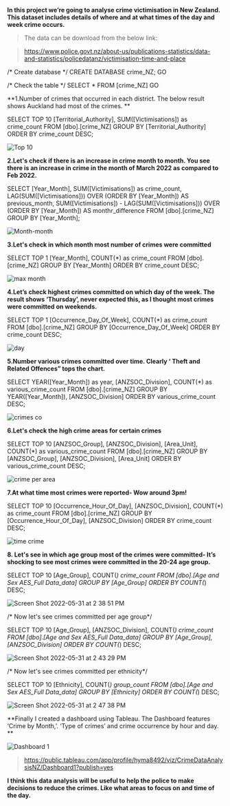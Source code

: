 **In this project we’re going to analyse crime victimisation in New Zealand. This dataset includes details of where and at what times of the day and week crime occurs.**

>The data can be download from the below link:

>https://www.police.govt.nz/about-us/publications-statistics/data-and-statistics/policedatanz/victimisation-time-and-place




/* Create database */
CREATE DATABASE crime_NZ;
GO

/* Check the table */
SELECT * FROM [crime_NZ]
GO

**1.Number of crimes that occurred in each district. The below result shows Auckland had most of the crimes. **

SELECT TOP 10
       [Territorial_Authority],
       SUM([Victimisations]) as crime_count
FROM [dbo].[crime_NZ]
GROUP BY [Territorial_Authority]
ORDER BY crime_count DESC;

![Top 10 ](https://user-images.githubusercontent.com/85157023/170952806-83fa8316-ff4d-414c-bd8d-4c9c0cf476c5.png)


**2.Let's check if there is an increase in crime month to month. You see there is an increase in crime in the month of March 2022 as compared to Feb 2022.**

SELECT 
    [Year_Month],
    SUM([Victimisations]) as crime_count,
    LAG(SUM([Victimisations])) OVER (ORDER BY  [Year_Month]) AS previous_month,
    SUM([Victimisations]) - LAG(SUM([Victimisations])) OVER (ORDER BY  [Year_Month]) AS monthr_difference
FROM [dbo].[crime_NZ]
GROUP BY  [Year_Month];

![Month-month](https://user-images.githubusercontent.com/85157023/170952828-d9fb782d-275c-4350-9e57-3a6d3f322225.png)



**3.Let's check in which month most number of crimes were committed**

SELECT TOP 1 
[Year_Month], COUNT(*) as crime_count
FROM [dbo].[crime_NZ]
GROUP BY [Year_Month]
ORDER BY crime_count DESC;

![max month](https://user-images.githubusercontent.com/85157023/170952898-311a89ed-7e0d-4fbd-b8e8-de829df3097f.png)


**4.Let’s check highest crimes committed on which day of the week. The result shows ‘Thursday’, never expected this, as I thought most crimes were committed on weekends.**

SELECT TOP 1 
[Occurrence_Day_Of_Week], COUNT(*) as crime_count
FROM [dbo].[crime_NZ]
GROUP BY [Occurrence_Day_Of_Week]
ORDER BY crime_count DESC;


![day](https://user-images.githubusercontent.com/85157023/170952924-6385ff53-78b0-4faa-bb48-fd82f25f6d87.png)



**5.Number various crimes committed over time. Clearly ‘ Theft and Related Offences” tops the chart.**

SELECT YEAR([Year_Month]) as year, [ANZSOC_Division], COUNT(*) as various_crime_count
FROM [dbo].[crime_NZ]
GROUP BY YEAR([Year_Month]), [ANZSOC_Division]
ORDER BY various_crime_count DESC;

![crimes co](https://user-images.githubusercontent.com/85157023/170952958-3625b974-84b5-4025-aa63-b461e0c97ee1.png)



**6.Let's check the high crime areas for certain crimes**

SELECT TOP 10
[ANZSOC_Group], [ANZSOC_Division], [Area_Unit], COUNT(*) as various_crime_count
FROM [dbo].[crime_NZ] 
GROUP BY [ANZSOC_Group], [ANZSOC_Division], [Area_Unit]
ORDER BY various_crime_count DESC;

![crime per area](https://user-images.githubusercontent.com/85157023/170952988-3b463441-3398-4424-9a06-7c32a6fa820a.png)



**7.At what time most crimes were reported- Wow around 3pm!**

SELECT TOP 10
[Occurrence_Hour_Of_Day], [ANZSOC_Division], COUNT(*) as crime_count
FROM [dbo].[crime_NZ] 
GROUP BY [Occurrence_Hour_Of_Day], [ANZSOC_Division]
ORDER BY crime_count DESC;


![time crime](https://user-images.githubusercontent.com/85157023/170953044-892d1901-e71b-47f7-884c-059b69ed8c84.png)


**8. Let's see in which age group most of the crimes were committed- It’s shocking to see most crimes were committed in the 20-24 age group.**

SELECT TOP 10
[Age_Group], COUNT(*) crime_count
FROM [dbo].[Age and Sex AES_Full Data_data]
GROUP BY [Age_Group]
ORDER BY COUNT(*) DESC;

![Screen Shot 2022-05-31 at 2 38 51 PM](https://user-images.githubusercontent.com/85157023/171082028-dafd6f14-ddc5-4400-a25e-107669ced279.png)


/* Now let's see crimes committed per age group*/

SELECT TOP 10
[Age_Group], [ANZSOC_Division], COUNT(*) crime_count
FROM [dbo].[Age and Sex AES_Full Data_data]
GROUP BY [Age_Group], [ANZSOC_Division]
ORDER BY COUNT(*) DESC;



![Screen Shot 2022-05-31 at 2 43 29 PM](https://user-images.githubusercontent.com/85157023/171082475-c63f2512-6e8a-44c5-b272-020e456b0d23.png)


/* Now let's see crimes committed per ethnicity*/

SELECT TOP 10
[Ethnicity], COUNT(*) group_count
FROM [dbo].[Age and Sex AES_Full Data_data]
GROUP BY [Ethnicity]
ORDER BY COUNT(*) DESC;

![Screen Shot 2022-05-31 at 2 47 38 PM](https://user-images.githubusercontent.com/85157023/171082900-a3ba0af1-69ed-4230-be9d-5204a147c0c0.png)

**Finally I created a dashboard using Tableau. The Dashboard features ‘Crime by Month,’. ‘Type of crimes’ and crime occurrence by hour and day. **


![Dashboard 1](https://user-images.githubusercontent.com/85157023/171099991-ad2c5c72-0cbc-41ae-9152-f8f2deec9b30.png)

>https://public.tableau.com/app/profile/hyma8492/viz/CrimeDataAnalysisNZ/Dashboard1?publish=yes

**I think this data analysis will be useful to help the police to make decisions to reduce the crimes. Like what areas to focus on and time of the day.**

    
